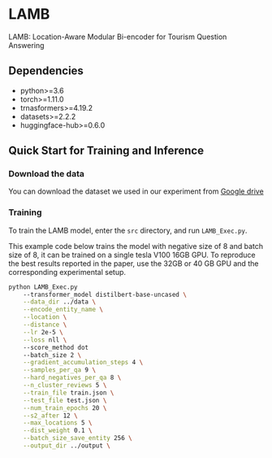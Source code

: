 # LAMB
LAMB: Location-Aware Modular Bi-encoder for Tourism Question Answering

## Dependencies

* python>=3.6
* torch>=1.11.0
* trnasformers>=4.19.2
* datasets>=2.2.2
* huggingface-hub>=0.6.0

## Quick Start for Training and Inference

### Download the data

You can download the dataset we used in our experiment from [Google drive](https://drive.google.com/file/d/19rConnPIkZMdPDEHqkEgt7HpQRgqFwH5/view?usp=sharing)

### Training

To train the LAMB model, enter the `src` directory, and run `LAMB_Exec.py`.

This example code below trains the model with negative size of 8 and batch size of 8, it can be trained on a single tesla V100 16GB GPU.
To reproduce the best results reported in the paper, use the 32GB or 40 GB GPU and the corresponding experimental setup.

```bash
python LAMB_Exec.py
    --transformer_model distilbert-base-uncased \
    --data_dir ../data \
    --encode_entity_name \
    --location \
    --distance \
    --lr 2e-5 \
    --loss nll \ 
    --score_method dot 
    --batch_size 2 \
    --gradient_accumulation_steps 4 \
    --samples_per_qa 9 \
    --hard_negatives_per_qa 8 \
    --n_cluster_reviews 5 \
    --train_file train.json \
    --test_file test.json \
    --num_train_epochs 20 \
    --s2_after 12 \
    --max_locations 5 \
    --dist_weight 0.1 \
    --batch_size_save_entity 256 \
    --output_dir ../output \
```
